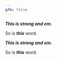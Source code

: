 ```yaml
---
gfm: false
---
```

***This is strong and em.***

So is ***this*** word.

___This is strong and em.___

So is ___this___ word.
